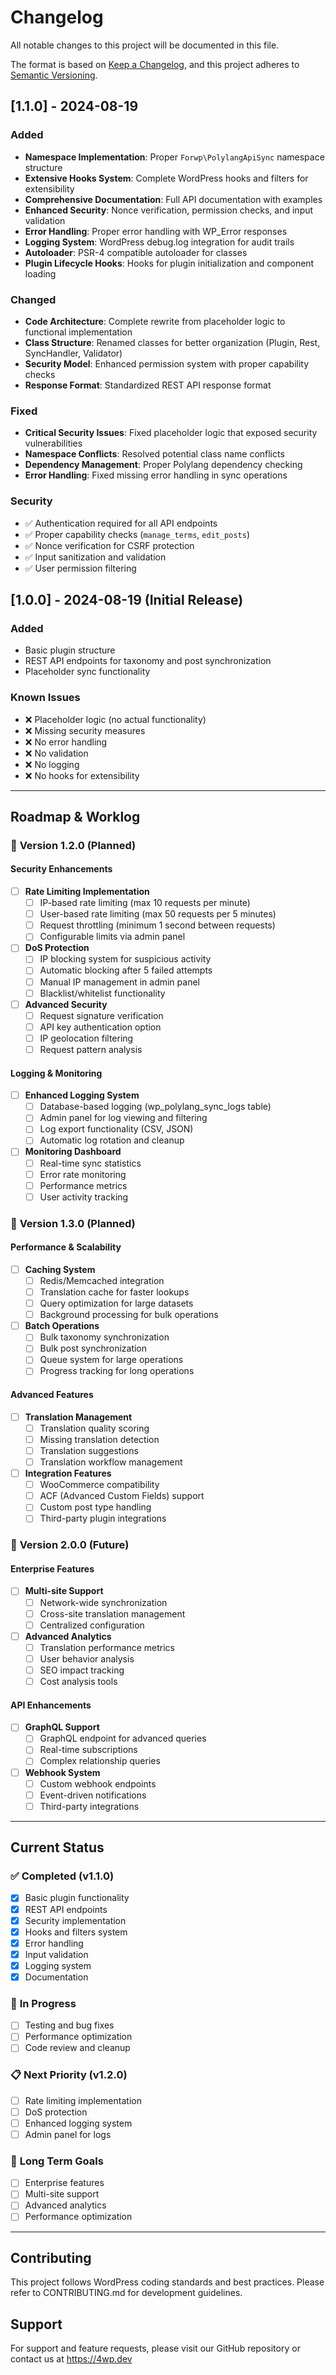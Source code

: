 # Changelog

All notable changes to this project will be documented in this file.

The format is based on [Keep a Changelog](https://keepachangelog.com/en/1.0.0/),
and this project adheres to [Semantic Versioning](https://semver.org/spec/v2.0.0.html).

## [1.1.0] - 2024-08-19

### Added
- **Namespace Implementation**: Proper `Forwp\PolylangApiSync` namespace structure
- **Extensive Hooks System**: Complete WordPress hooks and filters for extensibility
- **Comprehensive Documentation**: Full API documentation with examples
- **Enhanced Security**: Nonce verification, permission checks, and input validation
- **Error Handling**: Proper error handling with WP_Error responses
- **Logging System**: WordPress debug.log integration for audit trails
- **Autoloader**: PSR-4 compatible autoloader for classes
- **Plugin Lifecycle Hooks**: Hooks for plugin initialization and component loading

### Changed
- **Code Architecture**: Complete rewrite from placeholder logic to functional implementation
- **Class Structure**: Renamed classes for better organization (Plugin, Rest, SyncHandler, Validator)
- **Security Model**: Enhanced permission system with proper capability checks
- **Response Format**: Standardized REST API response format

### Fixed
- **Critical Security Issues**: Fixed placeholder logic that exposed security vulnerabilities
- **Namespace Conflicts**: Resolved potential class name conflicts
- **Dependency Management**: Proper Polylang dependency checking
- **Error Handling**: Fixed missing error handling in sync operations

### Security
- ✅ Authentication required for all API endpoints
- ✅ Proper capability checks (`manage_terms`, `edit_posts`)
- ✅ Nonce verification for CSRF protection
- ✅ Input sanitization and validation
- ✅ User permission filtering

## [1.0.0] - 2024-08-19 (Initial Release)

### Added
- Basic plugin structure
- REST API endpoints for taxonomy and post synchronization
- Placeholder sync functionality

### Known Issues
- ❌ Placeholder logic (no actual functionality)
- ❌ Missing security measures
- ❌ No error handling
- ❌ No validation
- ❌ No logging
- ❌ No hooks for extensibility

---

## Roadmap & Worklog

### 🎯 **Version 1.2.0 (Planned)**

#### **Security Enhancements**
- [ ] **Rate Limiting Implementation**
  - [ ] IP-based rate limiting (max 10 requests per minute)
  - [ ] User-based rate limiting (max 50 requests per 5 minutes)
  - [ ] Request throttling (minimum 1 second between requests)
  - [ ] Configurable limits via admin panel

- [ ] **DoS Protection**
  - [ ] IP blocking system for suspicious activity
  - [ ] Automatic blocking after 5 failed attempts
  - [ ] Manual IP management in admin panel
  - [ ] Blacklist/whitelist functionality

- [ ] **Advanced Security**
  - [ ] Request signature verification
  - [ ] API key authentication option
  - [ ] IP geolocation filtering
  - [ ] Request pattern analysis

#### **Logging & Monitoring**
- [ ] **Enhanced Logging System**
  - [ ] Database-based logging (wp_polylang_sync_logs table)
  - [ ] Admin panel for log viewing and filtering
  - [ ] Log export functionality (CSV, JSON)
  - [ ] Automatic log rotation and cleanup

- [ ] **Monitoring Dashboard**
  - [ ] Real-time sync statistics
  - [ ] Error rate monitoring
  - [ ] Performance metrics
  - [ ] User activity tracking

### 🚀 **Version 1.3.0 (Planned)**

#### **Performance & Scalability**
- [ ] **Caching System**
  - [ ] Redis/Memcached integration
  - [ ] Translation cache for faster lookups
  - [ ] Query optimization for large datasets
  - [ ] Background processing for bulk operations

- [ ] **Batch Operations**
  - [ ] Bulk taxonomy synchronization
  - [ ] Bulk post synchronization
  - [ ] Queue system for large operations
  - [ ] Progress tracking for long operations

#### **Advanced Features**
- [ ] **Translation Management**
  - [ ] Translation quality scoring
  - [ ] Missing translation detection
  - [ ] Translation suggestions
  - [ ] Translation workflow management

- [ ] **Integration Features**
  - [ ] WooCommerce compatibility
  - [ ] ACF (Advanced Custom Fields) support
  - [ ] Custom post type handling
  - [ ] Third-party plugin integrations

### 🌟 **Version 2.0.0 (Future)**

#### **Enterprise Features**
- [ ] **Multi-site Support**
  - [ ] Network-wide synchronization
  - [ ] Cross-site translation management
  - [ ] Centralized configuration

- [ ] **Advanced Analytics**
  - [ ] Translation performance metrics
  - [ ] User behavior analysis
  - [ ] SEO impact tracking
  - [ ] Cost analysis tools

#### **API Enhancements**
- [ ] **GraphQL Support**
  - [ ] GraphQL endpoint for advanced queries
  - [ ] Real-time subscriptions
  - [ ] Complex relationship queries

- [ ] **Webhook System**
  - [ ] Custom webhook endpoints
  - [ ] Event-driven notifications
  - [ ] Third-party integrations

---

## Current Status

### ✅ **Completed (v1.1.0)**
- [x] Basic plugin functionality
- [x] REST API endpoints
- [x] Security implementation
- [x] Hooks and filters system
- [x] Error handling
- [x] Input validation
- [x] Logging system
- [x] Documentation

### 🔄 **In Progress**
- [ ] Testing and bug fixes
- [ ] Performance optimization
- [ ] Code review and cleanup

### 📋 **Next Priority (v1.2.0)**
- [ ] Rate limiting implementation
- [ ] DoS protection
- [ ] Enhanced logging system
- [ ] Admin panel for logs

### 🎯 **Long Term Goals**
- [ ] Enterprise features
- [ ] Multi-site support
- [ ] Advanced analytics
- [ ] Performance optimization

---

## Contributing

This project follows WordPress coding standards and best practices. Please refer to CONTRIBUTING.md for development guidelines.

## Support

For support and feature requests, please visit our GitHub repository or contact us at https://4wp.dev
